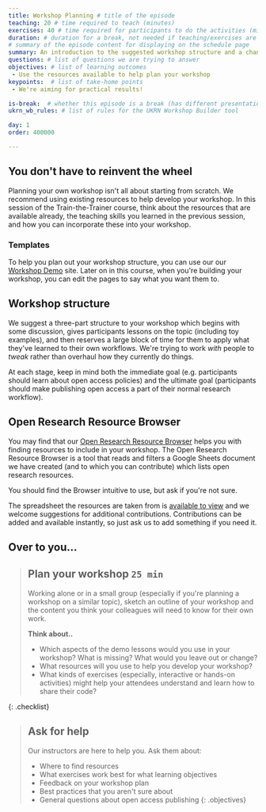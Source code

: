 ```yaml
---
title: Workshop Planning # title of the episode
teaching: 20 # time required to teach (minutes)
exercises: 40 # time required for participants to do the activities (minutes)
duration: # duration for a break, not needed if teaching/exercises are present (minutes)
# summary of the episode content for displaying on the schedule page
summary: An introduction to the suggested workshop structure and a chance to plan your workshop content.
questions: # list of questions we are trying to answer
objectives: # list of learning outcomes
 - Use the resources available to help plan your workshop
keypoints:  # list of take-home points
 - We're aiming for practical results!

is-break:  # whether this episode is a break (has different presentation)
ukrn_wb_rules: # list of rules for the UKRN Workshop Builder tool

day: 1
order: 400000

---
```


## You don't have to reinvent the wheel
Planning your own workshop isn't all about starting from scratch. We recommend using existing resources to help develop your workshop. In this session of the Train-the-Trainer course, think about the resources that are available already, the teaching skills you learned in the previous session, and how you can incorporate these into your workshop.

### Templates
To help you plan out your workshop structure, you can use our our <a href="{{ site.ukrn_or_demo }}" target="_blank">Workshop Demo</a> site. Later on in this course, when you're building your workshop, you can edit the pages to say what you want them to.

## Workshop structure

We suggest a three-part structure to your workshop which begins with some discussion, gives participants lessons on the topic (including toy examples), and then reserves a large block of time for them to apply what they've learned to their own workflows.
We're trying to work _with_ people to _tweak_ rather than overhaul how they currently do things.

At each stage, keep in mind both the immediate goal (e.g. participants should learn about open access policies) and the ultimate goal (participants should make publishing open access a part of their normal research workflow).


## Open Research Resource Browser

You may find that our <a href="{{ site.ukrn_or_browser }}" target="_blank">Open Research Resource Browser</a> helps you with finding resources to include in your workshop.
The Open Research Resource Browser is a tool that reads and filters a Google Sheets document we have created (and to which you can contribute) which lists open research resources.

You should find the Browser intuitive to use, but ask if you're not sure.

The spreadsheet the resources are taken from is <a href="{{ site.ukrn_or_resources }}" target="_blank">available to view</a> and we welcome suggestions for additional contributions.
Contributions can be added and available instantly, so just ask us to add something if you need it.

## Over to you...

> ## Plan your workshop `25 min`
> Working alone or in a small group (especially if you're planning a workshop on a similar topic), sketch an outline of your workshop and the content you think your colleagues will need to know for their own work.
> 
> **Think about..**
> - Which aspects of the demo lessons would you use in your workshop? What is missing? What would you leave out or change?
> - What resources will you use to help you develop your workshop?
> - What kinds of exercises (especially, interactive or hands-on activities) might help your attendees understand and learn how to share their code?
>
{: .checklist}


> ## Ask for help
> Our instructors are here to help you. Ask them about:
> - Where to find resources
> - What exercises work best for what learning objectives
> - Feedback on your workshop plan
> - Best practices that you aren't sure about
> - General questions about open access publishing
{: .objectives}
